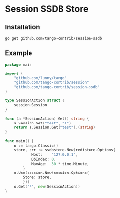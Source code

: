 # Session SSDB Store

## Installation

    go get github.com/tango-contrib/session-ssdb

## Example

```Go
package main

import (
    "github.com/lunny/tango"
    "github.com/tango-contrib/session"
    "github.com/tango-contrib/session-ssdb"
)

type SessionAction struct {
    session.Session
}

func (a *SessionAction) Get() string {
    a.Session.Set("test", "1")
    return a.Session.Get("test").(string)
}

func main() {
    o := tango.Classic()
    store, err := ssdbstore.New(redistore.Options{
            Host:    "127.0.0.1",
            DbIndex: 0,
            MaxAge:  30 * time.Minute,
        }
    o.Use(session.New(session.Options{
        Store: store,
        }))
    o.Get("/", new(SessionAction))
}
```
